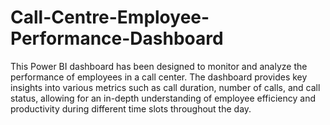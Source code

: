 # Call-Centre-Employee-Performance-Dashboard

This Power BI dashboard has been designed to monitor and analyze the performance of employees in a call center. The dashboard provides key insights into various metrics such as call duration, number of calls, and call status, allowing for an in-depth understanding of employee efficiency and productivity during different time slots throughout the day.
